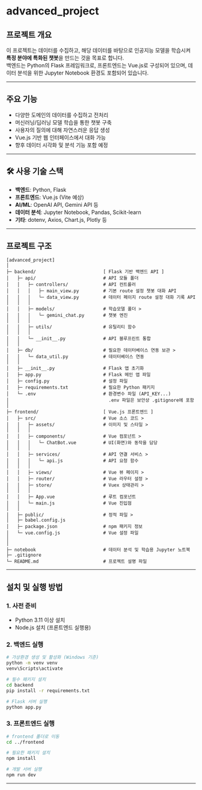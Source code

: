 # advanced_project


## 프로젝트 개요

이 프로젝트는 데이터를 수집하고, 해당 데이터를 바탕으로 인공지능 모델을 학습시켜 **특정 분야에 특화된 챗봇**을 만드는 것을 목표로 합니다.  
백엔드는 Python의 Flask 프레임워크로, 프론트엔드는 Vue.js로 구성되어 있으며, 데이터 분석을 위한 Jupyter Notebook 환경도 포함되어 있습니다.

---

## 주요 기능

- 다양한 도메인의 데이터를 수집하고 전처리
- 머신러닝/딥러닝 모델 학습을 통한 챗봇 구축
- 사용자의 질의에 대해 자연스러운 응답 생성
- Vue.js 기반 웹 인터페이스에서 대화 가능
- 향후 데이터 시각화 및 분석 기능 포함 예정

---

## 🛠 사용 기술 스택

- **백엔드**: Python, Flask
- **프론트엔드**: Vue.js (Vite 예상)
- **AI/ML**: OpenAI API, Gemini API 등
- **데이터 분석**: Jupyter Notebook, Pandas, Scikit-learn
- **기타**: dotenv, Axios, Chart.js, Plotly 등

---

## 프로젝트 구조


```
[advanced_project]
│
├─ backend/                         [ Flask 기반 백엔드 API ]
│   ├─ api/                         # API 모듈 폴더
│   │   ├─ controllers/             # API 컨트롤러
│   │   │   ├─ main_view.py         # 기본 route 설정 챗봇 대화 API
│   │   │   └─ data_view.py         # 데이터 페이지 route 설정 대화 기록 API
│   │   │
│   │   ├─ models/                  # 학습모델 폴더 >
│   │   │   └─ gemini_chat.py       # 챗봇 엔진
│   │   │
│   │   ├─ utils/                   # 유틸리티 함수
│   │   │
│   │   └─ __init__.py              # API 블루프린트 통합
│   │
│   ├─ db/                          # 필요한 데이터베이스 연동 보관 > 
│   │   └─ data_util.py             # 데이터베이스 연동
│   │
│   ├─ __init__.py                  # Flask 앱 초기화
│   ├─ app.py                       # Flask 메인 앱 파일
│   ├─ config.py                    # 설정 파일
│   ├─ requirements.txt             # 필요한 Python 패키지
│   └─ .env                         # 환경변수 파일 (API_KEY...)
│                                     .env 파일은 보안상 .gitignore에 포함
│
├─ frontend/                        [ Vue.js 프론트엔드 ]
│   ├─ src/                         # Vue 소스 코드 >
│   │   ├─ assets/                  # 이미지 및 스타일 >
│   │   │
│   │   ├─ components/              # Vue 컴포넌트 >
│   │   │   └─ ChatBot.vue          # UI(화면)와 동작을 담당
│   │   │
│   │   ├─ services/                # API 연결 서비스 >
│   │   │   └─ api.js               # API 요청 함수
│   │   │
│   │   ├─ views/                   # Vue 뷰 페이지 >
│   │   ├─ router/                  # Vue 라우터 설정 >
│   │   ├─ store/                   # Vuex 상태관리 >
│   │   │
│   │   ├─ App.vue                  # 루트 컴포넌트
│   │   └─ main.js                  # Vue 진입점
│   │
│   ├─ public/                      # 정적 파일 >
│   ├─ babel.config.js 
│   ├─ package.json                 # npm 패키지 정보
│   └─ vue.config.js                # Vue 설정 파일
│
│
├─ notebook                         # 데이터 분석 및 학습용 Jupyter 노트북
├─ .gitignore
└─ README.md                        # 프로젝트 설명 파일

```

---

## 설치 및 실행 방법


### 1. 사전 준비
- Python 3.11 이상 설치
- Node.js 설치 (프론트엔드 실행용)

### 2. 백엔드 실행

```bash
# 가상환경 생성 및 활성화 (Windows 기준)
python -m venv venv
venv\Scripts\activate

# 필수 패키지 설치
cd backend
pip install -r requirements.txt

# Flask 서버 실행
python app.py
```

### 3. 프론트엔드 실행

```bash
# frontend 폴더로 이동
cd ../frontend

# 필요한 패키지 설치
npm install

# 개발 서버 실행
npm run dev
```
---




